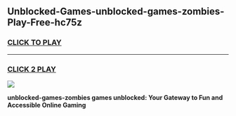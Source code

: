 
## Unblocked-Games-unblocked-games-zombies-Play-Free-hc75z
<h3>
<a href="https://premium76.site?title=unblocked-games-zombies&ref=22A">CLICK TO PLAY</a></h3>
<hr>

<h3>
<a href="https://premium76.site?title=unblocked-games-zombies&ref=22A">CLICK 2 PLAY</a>
  
</h3>

<a href="https://premium76.site?title=unblocked-games-zombies&ref=22A"><img src="https://clearcache.store/games.png"></a>


**unblocked-games-zombies games unblocked: Your Gateway to Fun and Accessible Online Gaming**
